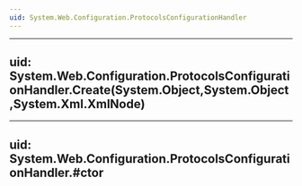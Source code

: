 ```yaml
---
uid: System.Web.Configuration.ProtocolsConfigurationHandler
---
```


---
uid: System.Web.Configuration.ProtocolsConfigurationHandler.Create(System.Object,System.Object,System.Xml.XmlNode)
---

---
uid: System.Web.Configuration.ProtocolsConfigurationHandler.#ctor
---
